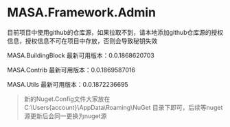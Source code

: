 # MASA.Framework.Admin

目前项目中使用github的仓库源，如果拉取不到，请本地添加github仓库源的授权信息，授权信息不可在项目中存放，否则会导致秘钥失效

MASA.BuildingBlock 最新可用版本：0.0.1868620703

MASA.Contrib 最新可用版本：0.0.1869587016

MASA.Utils 最新可用版本：0.0.1872236695

> 新的Nuget.Config文件大家放在C:\Users\{account}\AppData\Roaming\NuGet 目录下即可，后续等nuget源更新后会同一更换为nuget源
